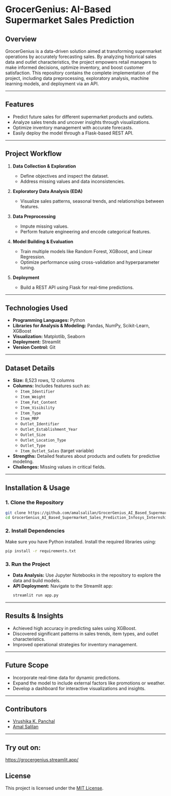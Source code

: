 # **GrocerGenius: AI-Based Supermarket Sales Prediction**  

## **Overview**  
GrocerGenius is a data-driven solution aimed at transforming supermarket operations by accurately forecasting sales. By analyzing historical sales data and outlet characteristics, the project empowers retail managers to make informed decisions, optimize inventory, and boost customer satisfaction. This repository contains the complete implementation of the project, including data preprocessing, exploratory analysis, machine learning models, and deployment via an API.

---

## **Features**  
- Predict future sales for different supermarket products and outlets.  
- Analyze sales trends and uncover insights through visualizations.  
- Optimize inventory management with accurate forecasts.  
- Easily deploy the model through a Flask-based REST API.  

---

## **Project Workflow**  
1. **Data Collection & Exploration**  
   - Define objectives and inspect the dataset.  
   - Address missing values and data inconsistencies.  

2. **Exploratory Data Analysis (EDA)**  
   - Visualize sales patterns, seasonal trends, and relationships between features.  

3. **Data Preprocessing**  
   - Impute missing values.  
   - Perform feature engineering and encode categorical features.  

4. **Model Building & Evaluation**  
   - Train multiple models like Random Forest, XGBoost, and Linear Regression.  
   - Optimize performance using cross-validation and hyperparameter tuning.  

5. **Deployment**  
   - Build a REST API using Flask for real-time predictions.  

---

## **Technologies Used**  
- **Programming Languages:** Python  
- **Libraries for Analysis & Modeling:** Pandas, NumPy, Scikit-Learn, XGBoost  
- **Visualization:** Matplotlib, Seaborn  
- **Deployment:** Streamlit  
- **Version Control:** Git  

---

## **Dataset Details**  
- **Size:** 8,523 rows, 12 columns  
- **Columns:** Includes features such as:  
  - `Item_Identifier`  
  - `Item_Weight`  
  - `Item_Fat_Content`  
  - `Item_Visibility`  
  - `Item_Type`  
  - `Item_MRP`  
  - `Outlet_Identifier`  
  - `Outlet_Establishment_Year`  
  - `Outlet_Size`  
  - `Outlet_Location_Type`  
  - `Outlet_Type`  
  - `Item_Outlet_Sales` (target variable)  
- **Strengths:** Detailed features about products and outlets for predictive modeling.  
- **Challenges:** Missing values in critical fields.  

---

## **Installation & Usage**  

### **1. Clone the Repository**  
```bash
git clone https://github.com/amalsalilan/GrocerGenius_AI_Based_Supermarket_Sales_Prediction_Infosys_Internship_Oct2024.git
cd GrocerGenius_AI_Based_Supermarket_Sales_Prediction_Infosys_Internship_Oct2024
```

### **2. Install Dependencies**  
Make sure you have Python installed. Install the required libraries using:  
```bash
pip install -r requirements.txt
```

### **3. Run the Project**  
- **Data Analysis:** Use Jupyter Notebooks in the repository to explore the data and build models.  
- **API Deployment:** Navigate to the Streamlit app:  
  ```bash
  streamlit run app.py
  ```
---

## **Results & Insights**  
- Achieved high accuracy in predicting sales using XGBoost.  
- Discovered significant patterns in sales trends, item types, and outlet characteristics.  
- Improved operational strategies for inventory management.  

---

## **Future Scope**  
- Incorporate real-time data for dynamic predictions.  
- Expand the model to include external factors like promotions or weather.  
- Develop a dashboard for interactive visualizations and insights.  

---

## **Contributors**  
- [Vrushika K. Panchal](https://github.com/vrushika-k-panchal)  
- [Amal Salilan](https://github.com/amalsalilan)  

---
## **Try out on:**  
https://grocergenius.streamlit.app/

## **License**  
This project is licensed under the [MIT License](LICENSE).  
